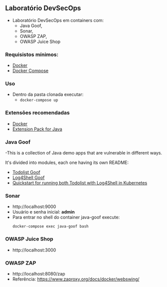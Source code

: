 ## Laboratório DevSecOps
- Laboratório DevSecOps em containers com: 
    - Java Goof, 
    - Sonar,
    - OWASP ZAP,
    - OWASP Juice Shop

### Requisistos mínimos:

- [Docker](http://pje.wiki.tjdft.jus.br/index.php/Docker) 
- [Docker Compose](http://pje.wiki.tjdft.jus.br/index.php/Docker_Compose)


### Uso
- Dentro da pasta clonada executar: 
    - ```docker-compose up```

### Extensões recomendadas
- [Docker](https://marketplace.visualstudio.com/items?itemName=ms-azuretools.vscode-docker)
- [Extension Pack for Java](https://marketplace.visualstudio.com/items?itemName=vscjava.vscode-java-pack)

### Java Goof 

-This is a collection of Java demo apps that are vulnerable in different ways.

It's divided into modules, each one having its own README:

* [Todolist Goof](todolist-goof/README.md)
* [Log4Shell Goof](log4shell-goof/README.md)
* [Quickstart for running both Todolist with Log4Shell in Kubernetes](README-K8S.md)

### Sonar
- http://localhost:9000
- Usuário e senha inicial: **admin**
- Para entrar no shell do container java-goof execute:
    ```shell
    docker-compose exec java-goof bash
    ```
### OWASP Juice Shop
- http://localhost:3000 

### OWASP ZAP
- http://localhost:8080/zap
- Referência: https://www.zaproxy.org/docs/docker/webswing/
